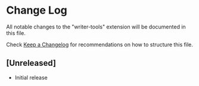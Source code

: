 # Change Log

All notable changes to the "writer-tools" extension will be documented in this file.

Check [Keep a Changelog](http://keepachangelog.com/) for recommendations on how to structure this file.

## [Unreleased]

- Initial release